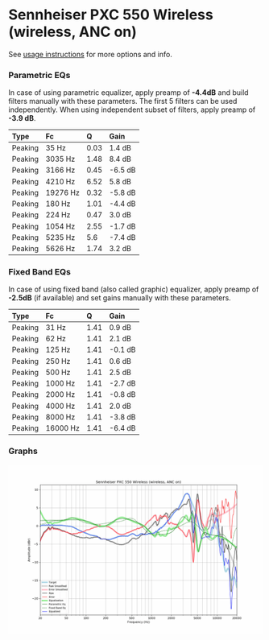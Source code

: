 # Sennheiser PXC 550 Wireless (wireless, ANC on)
See [usage instructions](https://github.com/jaakkopasanen/AutoEq#usage) for more options and info.

### Parametric EQs
In case of using parametric equalizer, apply preamp of **-4.4dB** and build filters manually
with these parameters. The first 5 filters can be used independently.
When using independent subset of filters, apply preamp of **-3.9 dB**.

| Type    | Fc       |    Q | Gain    |
|:--------|:---------|:-----|:--------|
| Peaking | 35 Hz    | 0.03 | 1.4 dB  |
| Peaking | 3035 Hz  | 1.48 | 8.4 dB  |
| Peaking | 3166 Hz  | 0.45 | -6.5 dB |
| Peaking | 4210 Hz  | 6.52 | 5.8 dB  |
| Peaking | 19276 Hz | 0.32 | -5.8 dB |
| Peaking | 180 Hz   | 1.01 | -4.4 dB |
| Peaking | 224 Hz   | 0.47 | 3.0 dB  |
| Peaking | 1054 Hz  | 2.55 | -1.7 dB |
| Peaking | 5235 Hz  | 5.6  | -7.4 dB |
| Peaking | 5626 Hz  | 1.74 | 3.2 dB  |

### Fixed Band EQs
In case of using fixed band (also called graphic) equalizer, apply preamp of **-2.5dB**
(if available) and set gains manually with these parameters.

| Type    | Fc       |    Q | Gain    |
|:--------|:---------|:-----|:--------|
| Peaking | 31 Hz    | 1.41 | 0.9 dB  |
| Peaking | 62 Hz    | 1.41 | 2.1 dB  |
| Peaking | 125 Hz   | 1.41 | -0.1 dB |
| Peaking | 250 Hz   | 1.41 | 0.6 dB  |
| Peaking | 500 Hz   | 1.41 | 2.5 dB  |
| Peaking | 1000 Hz  | 1.41 | -2.7 dB |
| Peaking | 2000 Hz  | 1.41 | -0.8 dB |
| Peaking | 4000 Hz  | 1.41 | 2.0 dB  |
| Peaking | 8000 Hz  | 1.41 | -3.8 dB |
| Peaking | 16000 Hz | 1.41 | -6.4 dB |

### Graphs
![](./Sennheiser%20PXC%20550%20Wireless%20(wireless,%20ANC%20on).png)